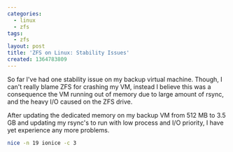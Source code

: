 ```yaml
---
categories:
  - linux
  - zfs
tags:
  - zfs
layout: post
title: 'ZFS on Linux: Stability Issues'
created: 1364783809
---
```


So far I've had one stability issue on my backup virtual machine. Though, I can't really blame ZFS for crashing my VM, instead I believe this was a consequence the VM running out of memory due to large amount of rsync, and the heavy I/O caused on the ZFS drive. 

After updating the dedicated memory on my backup VM from 512 MB to 3.5 GB and updating my rsync's to run with low process and I/O priority, I have yet experience any more problems.

```bash
nice -n 19 ionice -c 3
```
